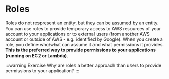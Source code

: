 # Roles

Roles do not respresent an entity, but they can be assumed by an entity. You can use roles to provide temporary access to AWS resources of your account to your applications or to external users (from another AWS account or outside of AWS - e.g. identified by Google). When you create a role, you define who/what can assume it and what permissions it provides.  
**This is the preferred way to provide permissions to your applications (running on EC2 or Lambda)**.

:::warning Exercise
Why are roles a better approach than users to provide permissions to your application?
:::
